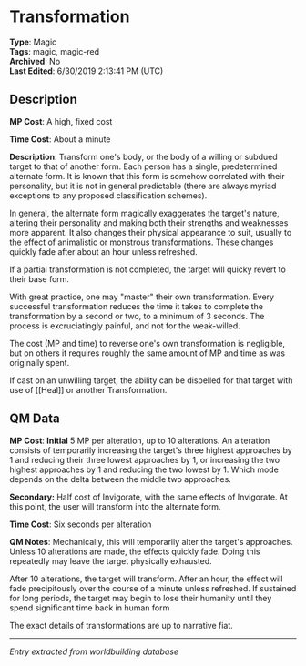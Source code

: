 # Transformation

**Type**: Magic  
**Tags**: magic, magic-red  
**Archived**: No  
**Last Edited**: 6/30/2019 2:13:41 PM (UTC)

## Description
**MP Cost**:
A high, fixed cost

**Time Cost**:
About a minute

**Description**:
Transform one's body, or the body of a willing or subdued target to that of another form. Each person has a single, predetermined alternate form. It is known that this form is somehow correlated with their personality, but it is not in general predictable (there are always myriad exceptions to any proposed classification schemes).

In general, the alternate form magically exaggerates the target's nature, altering their personality and making both their strengths and weaknesses more apparent. It also changes their physical appearance to suit, usually to the effect of animalistic or monstrous transformations. These changes quickly fade after about an hour unless refreshed.

If a partial transformation is not completed, the target will quicky revert to their base form.

With great practice, one may "master" their own transformation. Every successful transformation reduces the time it takes to complete the transformation by a second or two, to a minimum of 3 seconds. The process is excruciatingly painful, and not for the weak-willed.

The cost (MP and time) to reverse one's own transformation is negligible, but on others it requires roughly the same amount of MP and time as was originally spent.

If cast on an unwilling target, the ability can be dispelled for that target with use of [[Heal]] or another Transformation.

## QM Data
**MP Cost**:
**Initial** 5 MP per alteration, up to 10 alterations.
An alteration consists of temporarily increasing the target's three highest approaches by 1 and reducing their three lowest approaches by 1, or increasing the two highest approaches by 1 and reducing the two lowest by 1. Which mode depends on the delta between the middle two approaches.

**Secondary:** Half cost of Invigorate, with the same effects of Invigorate. At this point, the user will transform into the alternate form.

**Time Cost**:
Six seconds per alteration

**QM Notes**:
Mechanically, this will temporarily alter the target's approaches. Unless 10 alterations are made, the effects quickly fade. Doing this repeatedly may leave the target physically exhausted.

After 10 alterations, the target will transform. After an hour, the effect will fade precipitously over the course of a minute unless refreshed. If sustained for long periods, the target may begin to lose their humanity until they spend significant time back in human form 

The exact details of transformations are up to narrative fiat.

---
*Entry extracted from worldbuilding database*
